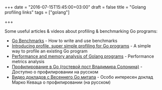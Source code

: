 +++
date = "2016-07-15T15:45:00+03:00"
draft = false
title = "Golang profiling links"
tags = ["golang"]

+++

Some useful articles & videos about profiling & benchmarking Go programs:

* [Go Benchmarks](http://lk4d4.darth.io/posts/bench/) - How to write and use benchmarks
* [Introducing profile, super simple profiling for Go programs](http://dave.cheney.net/2013/07/07/introducing-profile-super-simple-profiling-for-go-programs) - A simple way to profile an existing Go program
* [Performance and memory analysis of Golang programs](http://blog.ralch.com/tutorial/golang-performance-and-memory-analysis/) - Performance metrics analysis
* [Профилирование в Go (гостевой пост Владимира Солонина)](http://eax.me/go-profiling/) - Доступно о профилировании на русском
* [Видео докладов с Весеннего Go митапа](https://habrahabr.ru/company/badoo/blog/302134/) - Особо интересен доклад Марко Кеваца о профилировании (на русском)
